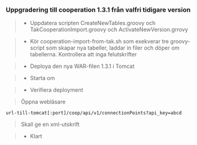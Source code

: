 ### Uppgradering till cooperation 1.3.1 från valfri tidigare version

> - Uppdatera scripten CreateNewTables.groovy och TakCooperationImport.groovy och ActivateNewVersion.grrovy

> - Kör cooperation-import-from-tak.sh som exekverar tre groovy-script som skapar nya tabeller, laddar in filer och döper om tabellerna.
> Kontrollera att inga felutskrifter

> - Deploya den nya WAR-filen  1.3.1 i Tomcat

> - Starta om

> - Verifiera deployment

> Öppna webläsare 
```
url-till-tomcat[:port]/coop/api/v1/connectionPoints?api_key=abcd
```
> Skall ge en xml-utskrift

> - Klart